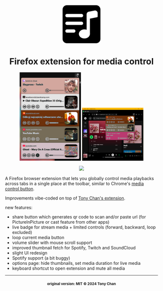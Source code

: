 <p align="center">
  <img src="./src/icon.png" width="128px" />
</p>

<h1 align="center">Firefox extension for media control</h1>

<p align="center">
  <img src="./preview1.png" width="40%" />
  <img src="./preview2.png" width="40%" />
</p>

<p align="center">
  <a href="https://addons.mozilla.org/pl/firefox/addon/media-controls-n/">
    <img src="https://user-images.githubusercontent.com/585534/107280546-7b9b2a00-6a26-11eb-8f9f-f95932f4bfec.png" />
  </a>
</p>

A Firefox browser extension that lets you globally control media playbacks across tabs in a
single place at the toolbar, similar to Chrome's [media control button](https://support.google.com/chrome/answer/9692215?hl=en).

Improvements vibe-coded on top of [Tony Chan's extension](https://github.com/tnychn/media-controller-extension).

new features:
- share button which generates qr code to scan and/or paste url (for PictureInPicture or cast feature from other apps)
- live badge for stream media + limited controls (forward, backward, loop excluded)
- loop current media button
- volume slider with mouse scroll support
- improved thumbnail fetch for Spotify, Twitch and SoundCloud
- slight UI redesign
- Spotify support (a bit buggy)
- options page: hide thumbnails, set media duration for live media
- keyboard shortcut to open extension and mute all media
---

<p align="center">
  <sub><strong>original version: MIT © 2024 Tony Chan</strong></sub>
</p>
